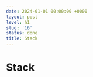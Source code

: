 ```yaml
---
date: 2024-01-01 00:00:00 +0000
layout: post
level: h1
slug: '16'
status: done
title: Stack
---
```


# Stack